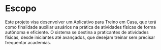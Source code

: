# Escopo

Este projeto visa desenvolver um Aplicativo para Treino em Casa, que terá como finalidade auxiliar usuários na prática de atividades físicas de forma autônoma e eficiente. O sistema se destina a praticantes de atividades físicas, desde iniciantes até avançados, que desejam treinar sem precisar frequentar academias.